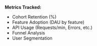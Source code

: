 **Metrics Tracked:**
- Cohort Retention (%)
- Feature Adoption (DAU by feature)
- API Usage (Requests/min, Errors, etc.)
- Funnel Analysis
- User Segmentation
